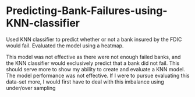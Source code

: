 # Predicting-Bank-Failures-using-KNN-classifier
Used KNN classifier to predict whether or not a bank insured by the FDIC would fail. Evaluated the model using a heatmap.

This model was not effective as there were not enough failed banks, and the KNN classifier would exclusively predict that a bank did not fail.
This should serve more to show my ability to create and evaluate a KNN model. The model performance was not effective.
If I were to pursue evaluating this data-set more, I would first have to deal with this imbalance using under/over sampling
